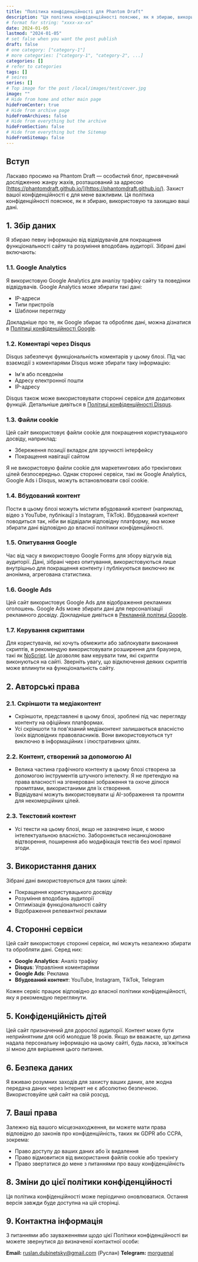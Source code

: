 ```yaml
---
title: "Політика конфіденційності для Phantom Draft"
description: "Ця політика конфіденційності пояснює, як я збираю, використовую та захищаю ваші дані."
# format for string: "xxxx-xx-xx"
date: 2024-01-05
lastmod: "2024-01-05"
# set false when you want the post publish
draft: false
# one category: ["category-1"]
# more categories: ["category-1", "category-2", ...]
categories: []
# refer to categories
tags: []
# seires
series: []
# Top image for the post /local/images/test/cover.jpg
image: ""
# Hide from home and other main page
hideFromCenter: true
# Hide from archive page
hideFromArchives: false
# Hide from everything but the archive
hideFromSection: false
# Hide from everything but the Sitemap
hideFromSitemap: false
---
```

## Вступ

Ласкаво просимо на Phantom Draft — особистий блог, присвячений дослідженню жанру жахів, розташований за адресою [https://phantomdraft.github.io/](https://phantomdraft.github.io/). Захист вашої конфіденційності є для мене важливим. Ця політика конфіденційності пояснює, як я збираю, використовую та захищаю ваші дані.

## 1. Збір даних

Я збираю певну інформацію від відвідувачів для покращення функціональності сайту та розуміння вподобань аудиторії. Зібрані дані включають:

### 1.1. Google Analytics

Я використовую Google Analytics для аналізу трафіку сайту та поведінки відвідувачів. Google Analytics може збирати такі дані:

- IP-адреси
- Типи пристроїв
- Шаблони перегляду

Докладніше про те, як Google збирає та обробляє дані, можна дізнатися в <a href="https://policies.google.com/privacy" rel="nofollow" target="_blank">Політиці конфіденційності Google</a>.

### 1.2. Коментарі через Disqus

Disqus забезпечує функціональність коментарів у цьому блозі. Під час взаємодії з коментарями Disqus може збирати таку інформацію:

- Ім'я або псевдонім
- Адресу електронної пошти
- IP-адресу

Disqus також може використовувати сторонні сервіси для додаткових функцій. Детальніше дивіться в <a href="https://help.disqus.com/en/articles/1717103-disqus-privacy-policy" rel="nofollow" target="_blank">Політиці конфіденційності Disqus</a>.

### 1.3. Файли cookie

Цей сайт використовує файли cookie для покращення користувацького досвіду, наприклад:

- Збереження позиції вкладок для зручності інтерфейсу
- Покращення навігації сайтом

Я не використовую файли cookie для маркетингових або трекінгових цілей безпосередньо. Однак сторонні сервіси, такі як Google Analytics, Google Ads і Disqus, можуть встановлювати свої cookie.

### 1.4. Вбудований контент

Пости в цьому блозі можуть містити вбудований контент (наприклад, відео з YouTube, публікації з Instagram, TikTok). Вбудований контент поводиться так, ніби ви відвідали відповідну платформу, яка може збирати дані відповідно до власної політики конфіденційності.

### 1.5. Опитування Google

Час від часу я використовую Google Forms для збору відгуків від аудиторії. Дані, зібрані через опитування, використовуються лише внутрішньо для покращення контенту і публікуються виключно як анонімна, агрегована статистика.

### 1.6. Google Ads

Цей сайт використовує Google Ads для відображення рекламних оголошень. Google Ads може збирати дані для персоналізації рекламного досвіду. Докладніше дивіться в <a href="https://policies.google.com/technologies/ads" rel="nofollow" target="_blank">Рекламній політиці Google</a>.

### 1.7. Керування скриптами

Для користувачів, які хочуть обмежити або заблокувати виконання скриптів, я рекомендую використовувати розширення для браузера, такі як <a href="https://noscript.net/" rel="nofollow" target="_blank">NoScript</a>. Це дозволяє вам керувати тим, які скрипти виконуються на сайті. Зверніть увагу, що відключення деяких скриптів може вплинути на функціональність сайту.

## 2. Авторські права

### 2.1. Скріншоти та медіаконтент

- Скріншоти, представлені в цьому блозі, зроблені під час перегляду контенту на офіційних платформах.
- Усі скріншоти та пов'язаний медіаконтент залишаються власністю їхніх відповідних правовласників. Вони використовуються тут виключно в інформаційних і ілюстративних цілях.

### 2.2. Контент, створений за допомогою AI

- Велика частина графічного контенту в цьому блозі створена за допомогою інструментів штучного інтелекту. Я не претендую на права власності на згенеровані зображення та охоче ділюся промптами, використаними для їх створення.
- Відвідувачі можуть використовувати ці AI-зображення та промпти для некомерційних цілей.

### 2.3. Текстовий контент

- Усі тексти на цьому блозі, якщо не зазначено інше, є моєю інтелектуальною власністю. Забороняється несанкціоноване відтворення, поширення або модифікація текстів без моєї прямої згоди.

## 3. Використання даних

Зібрані дані використовуються для таких цілей:

- Покращення користувацького досвіду
- Розуміння вподобань аудиторії
- Оптимізація функціональності сайту
- Відображення релевантної реклами

## 4. Сторонні сервіси

Цей сайт використовує сторонні сервіси, які можуть незалежно збирати та обробляти дані. Серед них:

- **Google Analytics**: Аналіз трафіку
- **Disqus**: Управління коментарями
- **Google Ads**: Реклама
- **Вбудований контент**: YouTube, Instagram, TikTok, Telegram

Кожен сервіс працює відповідно до власної політики конфіденційності, яку я рекомендую переглянути.

## 5. Конфіденційність дітей

Цей сайт призначений для дорослої аудиторії. Контент може бути неприйнятним для осіб молодше 18 років. Якщо ви вважаєте, що дитина надала персональну інформацію на цьому сайті, будь ласка, зв’яжіться зі мною для вирішення цього питання.

## 6. Безпека даних

Я вживаю розумних заходів для захисту ваших даних, але жодна передача даних через Інтернет не є абсолютно безпечною. Використовуйте цей сайт на свій розсуд.

## 7. Ваші права

Залежно від вашого місцезнаходження, ви можете мати права відповідно до законів про конфіденційність, таких як GDPR або CCPA, зокрема:

- Право доступу до ваших даних або їх видалення
- Право відмовитися від використання файлів cookie або трекінгу
- Право звертатися до мене з питаннями про вашу конфіденційність

## 8. Зміни до цієї політики конфіденційності

Ця політика конфіденційності може періодично оновлюватися. Остання версія завжди буде доступна на цій сторінці.

## 9. Контактна інформація

З питаннями або зауваженнями щодо цієї Політики конфіденційності ви можете звернутися до визначеної контактної особи:

**Email:** <a href="mailto:ruslan.dubinetsky@gmail.com">ruslan.dubinetsky@gmail.com (Руслан)</a>
**Telegram:** <a href="https://t.me/morguenal" rel="nofollow" target="_blank">morguenal</a>